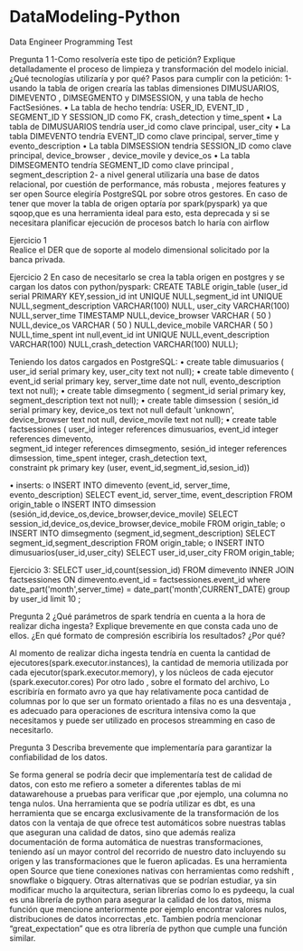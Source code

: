 # DataModeling-Python

Data Engineer Programming Test

Pregunta 1
1-Como resolvería este tipo de petición? Explique detalladamente el proceso de limpieza y transformación del modelo inicial. ¿Qué tecnologías utilizaría y por qué?
Pasos para cumplir con la petición:
1-usando la tabla de origen crearía las tablas dimensiones DIMUSUARIOS, DIMEVENTO , DIMSEGMENTO y DIMSESSION, y una tabla de hecho FactSesiónes.
•	La tabla de hecho tendría: USER_ID, EVENT_ID , SEGMENT_ID Y SESSION_ID como FK, crash_detection y time_spent 
•	La tabla de DIMUSUARIOS tendría user_id como clave principal, user_city
•	La tabla DIMEVENTO tendría EVENT_ID como clave principal, server_time y evento_description
•	La tabla DIMSESSION tendría SESSION_ID como clave principal, device_browser , device_movile y device_os
•	La tabla DIMSEGMENTO tendría SEGMENT_ID como clave principal , segment_description
2- a nivel general utilizaría una base de datos relacional, por cuestión de performance, más robusta , mejores features y ser open Source elegiría PostgreSQL por sobre otros gestores. 
En caso de tener que mover la tabla de origen optaría por spark(pyspark) ya que sqoop,que es una herramienta ideal para esto, esta deprecada y si se necesitara planificar ejecución de procesos batch lo haría con airflow



Ejercicio 1                
Realice el DER que de soporte al modelo dimensional solicitado por la banca privada.
 

Ejercicio 2
En caso de necesitarlo se crea la tabla origen en postgres y se cargan los datos con python/pyspark:
CREATE TABLE origin_table (user_id serial PRIMARY KEY,session_id int UNIQUE NULL,segment_id int UNIQUE NULL,segment_description VARCHAR(100) NULL,	user_city VARCHAR(100) NULL,server_time TIMESTAMP NULL,device_browser VARCHAR ( 50 ) NULL,device_os VARCHAR ( 50 ) NULL,device_mobile VARCHAR ( 50 ) NULL,time_spent int null,event_id int UNIQUE NULL,event_description VARCHAR(100) NULL,crash_detection VARCHAR(100) NULL);

Teniendo los datos cargados en PostgreSQL:
•	create table dimusuarios (
     			user_id serial primary key,
     			user_city text not null);
•	create table dimevento (
     			event_id serial primary key,
     			server_time date not null,
     			evento_description text not null);
•	create table dimsegmento (
     			segment_id serial primary key,
     			segment_description text not null);
•	create table dimsession (
     			sesión_id serial primary key,
     			device_os text not null default 'unknown',
     			device_browser text not null,
			device_movile text not null);
•	create table factsessiones ( user_id integer references dimusuarios, 
			       event_id integer references dimevento,  
                                                    segment_id integer references dimsegmento,
                                                    sesión_id integer references dimsession, 
                                                   time_spent integer, 
                                                   crash_detection text,  
                                                  constraint pk primary key (user, event_id,segment_id,sesion_id))

•	inserts:
o	INSERT INTO dimevento (event_id, server_time, evento_description)
SELECT event_id, server_time, event_description FROM origin_table
o	INSERT INTO dimsession (sesión_id,device_os,device_browser,device_movile)
SELECT session_id,device_os,device_browser,device_mobile FROM origin_table;
o	INSERT INTO dimsegmento (segment_id,segment_description) SELECT segment_id,segment_description FROM origin_table;
o	INSERT INTO dimusuarios(user_id,user_city) SELECT user_id,user_city FROM origin_table;


Ejercicio 3:
SELECT  user_id,count(session_id) FROM dimevento INNER JOIN factsessiones ON dimevento.event_id = factsessiones.event_id where date_part('month',server_time) = date_part('month',CURRENT_DATE) group by user_id  limit 10  ;



Pregunta 2
¿Qué parámetros de spark tendría en cuenta a la hora de realizar dicha ingesta? Explique brevemente en que consta cada uno de ellos. ¿En qué formato de compresión escribiría los resultados? ¿Por qué?

Al momento de realizar dicha ingesta tendría en cuenta la cantidad de ejecutores(spark.executor.instances), la cantidad de memoria utilizada por cada ejecutor(spark.executor.memory), y los núcleos de cada ejecutor (spark.executor.cores) 
Por otro lado , sobre el formato del archivo, Lo escribiría en formato avro ya que hay relativamente poca cantidad de columnas por lo que ser un formato orientado a filas no es una desventaja , es adecuado para operaciones de escritura intensiva como la que necesitamos y puede ser utilizado en procesos streamming en caso de necesitarlo.


Pregunta 3
Describa brevemente que implementaría para garantizar la confiabilidad de los datos.

Se forma general se podría decir que implementaría test de calidad de datos, con esto me refiero a someter a diferentes tablas de mi datawarehouse a pruebas para verificar que ,por ejemplo, una columna no tenga nulos.
Una herramienta que se podría utilizar es dbt, es una herramienta que se encarga exclusivamente de la transformación de los datos con la ventaja de que ofrece test automáticos sobre nuestras tablas que aseguran una calidad de datos, sino que además realiza documentación de forma automática de nuestras transformaciones, teniendo así un mayor control del recorrido de nuestro dato incluyendo su origen y las transformaciones que le fueron aplicadas. Es una herramienta open Source que tiene conexiones nativas con herramientas como redshift , snowflake o bigquery.
Otras alternativas que se podrían estudiar, ya sin modificar mucho la arquitectura, serian librerías como lo es pydeequ, la cual es una librería de python para asegurar la calidad de los datos, misma función que mencione anteriormente por ejemplo encontrar valores nulos, distribuciones de datos incorrectas ,etc. Tambien podría mencionar “great_expectation” que es otra librería de python que cumple una función similar.

